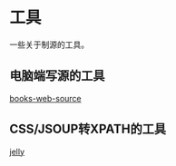 # 工具

一些关于制源的工具。

## 电脑端写源的工具

[books-web-source](https://gitee.com/jon/books-web-source)



## CSS/JSOUP转XPATH的工具

[jelly](https://freenovel123.github.io/jelly/)
